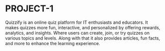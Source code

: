 # PROJECT-1
Quizzify is an online quiz platform for IT enthusiasts and educators. It makes quizzes more fun, interactive, and personalized by offering rewards, analytics, and insights. Where users can create, join, or try quizzes on various topics and levels. Along with that it also provides articles, fun facts, and more to enhance the learning experience.
